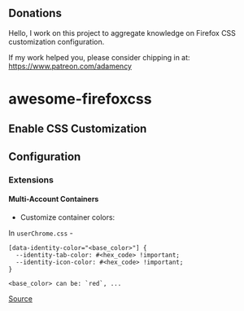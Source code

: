## Donations

Hello, I work on this project to aggregate knowledge on Firefox CSS customization configuration.

If my work helped you, please consider chipping in at: https://www.patreon.com/adamency

# awesome-firefoxcss

## Enable CSS Customization



## Configuration

### Extensions

#### Multi-Account Containers

- Customize container colors:

In `userChrome.css` -
```
[data-identity-color="<base_color>"] {
  --identity-tab-color: #<hex_code> !important;
  --identity-icon-color: #<hex_code> !important;
}

<base_color> can be: `red`, ...
```
[Source](https://github.com/mozilla/multi-account-containers/issues/391)
